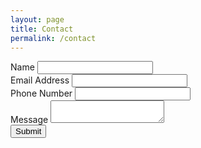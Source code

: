 ```yaml
---
layout: page
title: Contact
permalink: /contact
---
```


<!-- modify this form HTML and place wherever you want your form -->

<form
  action="https://formspree.io/f/xaneworp"
  class="fs-form"
  target="_top"
  method="POST"
>
  <div class="fs-field">
    <label class="fs-label" for="name">Name</label>
    <input class="fs-input" id="name" name="name" required />
  </div>
  <div class="fs-field">
    <label class="fs-label" for="email">Email Address</label>
    <input class="fs-input" id="email" name="email" required />
  </div>
  <div class="fs-field">
    <label class="fs-label" for="number">Phone Number</label>
    <input class="fs-input" id="number" name="number" />
  </div>
  <div class="fs-field">
    <label class="fs-label" for="message">Message</label>
    <textarea
      class="fs-textarea"
      id="message"
      name="message"
      required
    ></textarea>
  </div>
  <div class="fs-button-group">
    <button class="fs-button" type="submit">Submit</button>
  </div>
</form>